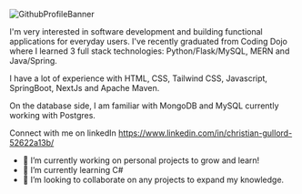 
![GithubProfileBanner](https://user-images.githubusercontent.com/85528979/188495687-bebfb829-82a3-4d76-aafa-c2f4e0ba6597.png)

I'm very interested in software development and building functional applications for everyday users. I've recently graduated from Coding Dojo where I learned 3 full stack technologies: Python/Flask/MySQL, MERN and Java/Spring. 


I have a lot of experience with HTML, CSS, Tailwind CSS, Javascript, SpringBoot, NextJs and Apache Maven. 

On the database side, I am familiar with MongoDB and MySQL currently working with Postgres. 

Connect with me on linkedIn https://www.linkedin.com/in/christian-gullord-52622a13b/


- 🔭 I’m currently working on personal projects to grow and learn!
- 🌱 I’m currently learning C#
- 👯 I’m looking to collaborate on any projects to expand my knowledge.


